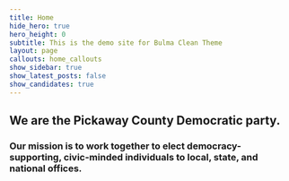 ```yaml
---
title: Home
hide_hero: true
hero_height: 0
subtitle: This is the demo site for Bulma Clean Theme
layout: page
callouts: home_callouts
show_sidebar: true
show_latest_posts: false
show_candidates: true
---
```


## We are the Pickaway County Democratic party.
### Our mission is to work together to elect democracy-supporting, civic-minded individuals to local, state, and national offices.


